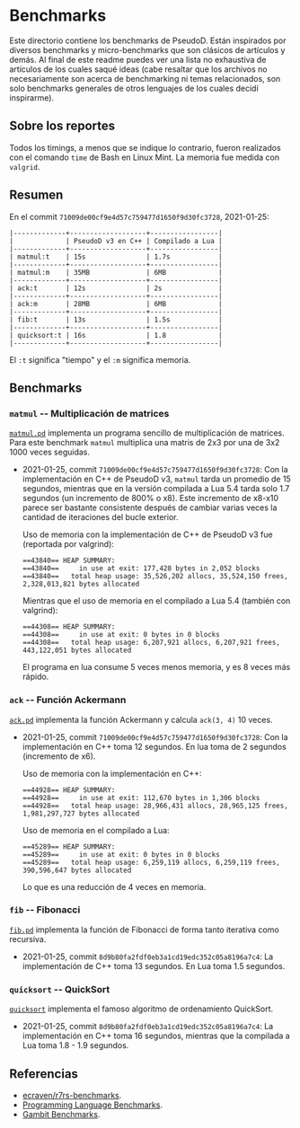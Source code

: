 # Benchmarks #

Este directorio contiene los benchmarks de PseudoD. Están inspirados por
diversos benchmarks y micro-benchmarks que son clásicos de artículos y
demás. Al final de este readme puedes ver una lista no exhaustiva de artículos
de los cuales saqué ideas (cabe resaltar que los archivos no necesariamente son
acerca de benchmarking ni temas relacionados, son solo benchmarks generales de
otros lenguajes de los cuales decidí inspirarme).

## Sobre los reportes ##

Todos los timings, a menos que se indique lo contrario, fueron realizados con
el comando `time` de Bash en Linux Mint. La memoria fue medida con `valgrid`.

## Resumen ##

En el commit `71009de00cf9e4d57c759477d1650f9d30fc3728`, 2021-01-25:

```
|-------------+-------------------+-----------------|
|             | PseudoD v3 en C++ | Compilado a Lua |
|-------------+-------------------+-----------------|
| matmul:t    | 15s               | 1.7s            |
|-------------+-------------------+-----------------|
| matmul:m    | 35MB              | 6MB             |
|-------------+-------------------+-----------------|
| ack:t       | 12s               | 2s              |
|-------------+-------------------+-----------------|
| ack:m       | 28MB              | 6MB             |
|-------------+-------------------+-----------------|
| fib:t       | 13s               | 1.5s            |
|-------------+-------------------+-----------------|
| quicksort:t | 16s               | 1.8             |
|-------------+-------------------+-----------------|

```

El `:t` significa "tiempo" y el `:m` significa memoria.

## Benchmarks ##

### `matmul` -- Multiplicación de matrices ###

[`matmul.pd`](./matmul.pd) implementa un programa sencillo de multiplicación de
matrices. Para este benchmark `matmul` multiplica una matris de 2x3 por una de
3x2 1000 veces seguidas.

- 2021-01-25, commit `71009de00cf9e4d57c759477d1650f9d30fc3728`: Con la
  implementación en C++ de PseudoD v3, `matmul` tarda un promedio de 15
  segundos, mientras que en la versión compilada a Lua 5.4 tarda solo 1.7
  segundos (un incremento de 800% o x8). Este incremento de x8-x10 parece ser
  bastante consistente después de cambiar varias veces la cantidad de
  iteraciones del bucle exterior.
  
  Uso de memoria con la implementación de C++ de PseudoD v3 fue (reportada por
  valgrind):

  ```
  ==43840== HEAP SUMMARY:
  ==43840==     in use at exit: 177,428 bytes in 2,052 blocks
  ==43840==   total heap usage: 35,526,202 allocs, 35,524,150 frees, 2,328,013,821 bytes allocated
  ```
  
  Mientras que el uso de memoria en el compilado a Lua 5.4 (también con
  valgrind):
  
  ```
  ==44308== HEAP SUMMARY:
  ==44308==     in use at exit: 0 bytes in 0 blocks
  ==44308==   total heap usage: 6,207,921 allocs, 6,207,921 frees, 443,122,051 bytes allocated
  ```
  
  El programa en lua consume 5 veces menos memoria, y es 8 veces más rápido.

### `ack` -- Función Ackermann ###

[`ack.pd`](./ack.pd) implementa la función Ackermann y calcula `ack(3, 4)` 10
veces.

- 2021-01-25, commit `71009de00cf9e4d57c759477d1650f9d30fc3728`: Con la
  implementación en C++ toma 12 segundos. En lua toma de 2 segundos (incremento
  de x6).

  Uso de memoria con la implementación en C++:
  
  ```
  ==44928== HEAP SUMMARY:
  ==44928==     in use at exit: 112,670 bytes in 1,306 blocks
  ==44928==   total heap usage: 28,966,431 allocs, 28,965,125 frees, 1,981,297,727 bytes allocated
  ```
  
  Uso de memoria en el compilado a Lua:
  
  ```
  ==45289== HEAP SUMMARY:
  ==45289==     in use at exit: 0 bytes in 0 blocks
  ==45289==   total heap usage: 6,259,119 allocs, 6,259,119 frees, 390,596,647 bytes allocated
  ```
  
  Lo que es una reducción de 4 veces en memoria.

### `fib` -- Fibonacci ###

[`fib.pd`](./fib.pd) implementa la función de Fibonacci de forma tanto
iterativa como recursiva.

- 2021-01-25, commit `8d9b80fa2fdf0eb3a1cd19edc352c05a8196a7c4`: La
  implementación de C++ toma 13 segundos. En Lua toma 1.5 segundos.

### `quicksort` -- QuickSort ###

[`quicksort`](./quicksort.pd) implementa el famoso algoritmo de ordenamiento
QuickSort.

- 2021-01-25, commit `8d9b80fa2fdf0eb3a1cd19edc352c05a8196a7c4`: La
  implementación en C++ toma 16 segundos, mientras que la compilada a Lua toma
  1.8 - 1.9 segundos.

## Referencias ##

- [ecraven/r7rs-benchmarks](https://github.com/ecraven/r7rs-benchmarks/).
- [Programming Language Benchmarks](https://attractivechaos.github.io/plb/).
- [Gambit Benchmarks](http://www.iro.umontreal.ca/~gambit/bench.html).
